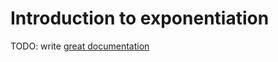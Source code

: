 # Introduction to exponentiation

TODO: write [great documentation](http://jacobian.org/writing/what-to-write/)
